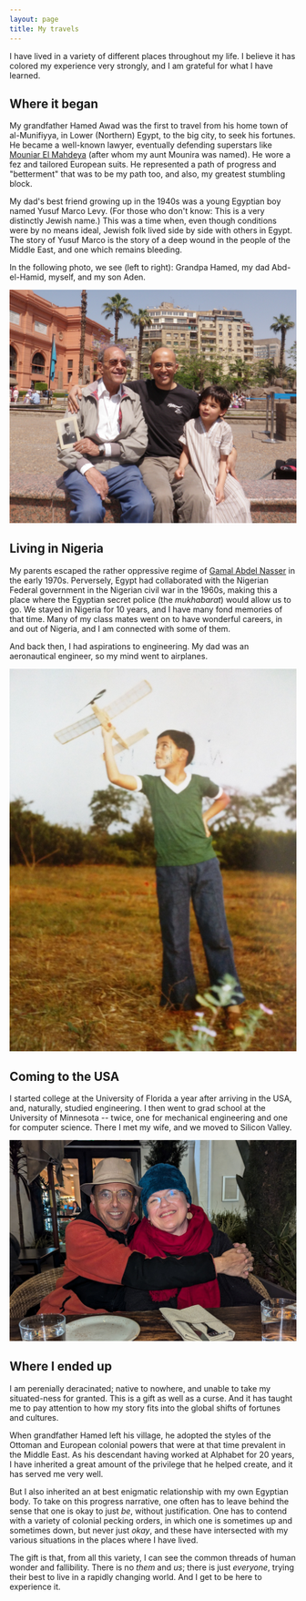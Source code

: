 ```yaml
---
layout: page
title: My travels
---
```


I have lived in a variety of different places throughout my life. I believe it has colored my experience very strongly, and I am grateful for what I have learned.

## Where it began

My grandfather Hamed Awad was the first to travel from his home town of al-Munifiyya, in Lower (Northern) Egypt, to the big city, to seek his fortunes. He became a well-known lawyer, eventually defending superstars like <a href="https://en.wikipedia.org/wiki/Mounira_El_Mahdeya">Mouniar El Mahdeya</a> (after whom my aunt Mounira was named). He wore a fez and tailored European suits. He represented a path of progress and "betterment" that was to be my path too, and also, my greatest stumbling block.

My dad's best friend growing up in the 1940s was a young Egyptian boy named Yusuf Marco Levy. (For those who don't know: This is a very distinctly Jewish name.) This was a time when, even though conditions were by no means ideal, Jewish folk lived side by side with others in Egypt. The story of Yusuf Marco is the story of a deep wound in the people of the Middle East, and one which remains bleeding.

In the following photo, we see (left to right): Grandpa Hamed, my dad Abd-el-Hamid, myself, and my son Aden.

<img src="four-awads.jpg" class="inline-img">

## Living in Nigeria

My parents escaped the rather oppressive regime of <a href="https://en.wikipedia.org/wiki/Gamal_Abdel_Nasser">Gamal Abdel Nasser</a> in the early 1970s. Perversely, Egypt had collaborated with the Nigerian Federal government in the Nigerian civil war in the 1960s, making this a place where the Egyptian secret police (the _mukhabarat_) would allow us to go. We stayed in Nigeria for 10 years, and I have many fond memories of that time. Many of my class mates went on to have wonderful careers, in and out of Nigeria, and I am connected with some of them.

And back then, I had aspirations to engineering. My dad was an aeronautical engineer, so my mind went to airplanes.

<img src="ihab-rubber-plane.jpg" class="inline-img">

## Coming to the USA

I started college at the University of Florida a year after arriving in the USA, and, naturally, studied engineering. I then went to grad school at the University of Minnesota -- twice, one for mechanical engineering and one for computer science. There I met my wife, and we moved to Silicon Valley.

<img src="ihab-squissa.jpg" class="inline-img">

## Where I ended up

I am perenially deracinated; native to nowhere, and unable to take my situated-ness for granted. This is a gift as well as a curse. And it has taught me to pay attention to how my story fits into the global shifts of fortunes and cultures.

When grandfather Hamed left his village, he adopted the styles of the Ottoman and European colonial powers that were at that time prevalent in the Middle East. As his descendant having worked at Alphabet for 20 years, I have inherited a great amount of the privilege that he helped create, and it has served me very well.

But I also inherited an at best enigmatic relationship with my own Egyptian body. To take on this progress narrative, one often has to leave behind the sense that one is okay to just _be_, without justification. One has to contend with a variety of colonial pecking orders, in which one is sometimes up and sometimes down, but never just _okay_, and these have intersected with my various situations in the places where I have lived.

The gift is that, from all this variety, I can see the common threads of human wonder and fallibility. There is no _them_ and _us_; there is just _everyone_, trying their best to live in a rapidly changing world. And I get to be here to experience it.